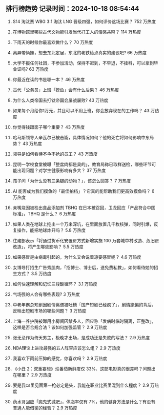 
## 排行榜趋势 记录时间：2024-10-18 08:54:44
  
  1. S14 淘汰赛 WBG 3:1 淘汰 LNG 晋级四强，如何评价这场比赛？ 752 万热度
    
  2. 在博物馆里哪些古代文物能引发当代打工人的情感共鸣？ 114 万热度
    
  3. 下雨天的时候你最喜欢做什么？ 70 万热度
    
  4. 离异带俩娃，想去东北定居，东北的老铁给点真实的建议吧? 66 万热度
    
  5. 大学不报任何社团，不参加活动，保持不迟到，不早退，不挂科，可以拿到毕业证吗? 63 万热度
    
  6. 你最近在读的书是哪一本？ 46 万热度
    
  7. 古代「公务员」上班「摸鱼」会有什么后果？ 46 万热度
    
  8. 为什么人类帝国去打钛帝国会屡战屡败? 43 万热度
    
  9. 如果每个月给你1万元，并且可以不用上班，你会放弃现在的工作吗？ 43 万热度
    
  10. 你觉得钱跟面子哪个重要？ 43 万热度
    
  11. 哈马斯领导人辛瓦尔已被击毙，具体情况如何？他的死亡将如何影响中东局势？ 43 万热度
    
  12. 领导是如何看待不争不抢的员工？ 43 万热度
    
  13. 昆明一学校食堂被曝「整盆肉都是臭的」，教育局称已取样送检，哪些环节可能出现问题？对学生健康影响有多大？ 37 万热度
    
  14. 孩子问「为什么没有三条腿的动物？」，该怎么回答？ 7 万热度
    
  15. AI 能否成为我们摸鱼的「最佳拍档」？它真的能帮助我们更高效摸鱼吗？ 6 万热度
    
  16. 亲嘴烧因被检出食品添加剂 TBHQ 在日本被召回，卫龙回应「产品符合中国标准」，TBHQ 是什么？ 6 万热度
    
  17. 如果人类在地球上挖出一个万米深坑，在里面放置几千枚核弹，同时引爆，反复操作，能把地球炸开吗？ 5.8 万热度
    
  18. 住建部表示「将通过货币化安置房方式新增实施 100 万套城中村改造、危旧房改造」，将产生哪些影响？ 5.5 万热度
    
  19. 如果感冒是由病毒引起的，为什么又会说着凉要感冒呢？ 4.6 万热度
    
  20. 女博导打招生广告秀肌肉，「招博士、博士后，送免费私教」，如何看待她的招生方式？ 3.5 万热度
    
  21. 如何快速理解和记忆三羧酸循环？ 3.1 万热度
    
  22. 气场强的人会有哪些表现? 3 万热度
    
  23. 中老年霸总短剧因剧情离谱被吐槽「国产短剧已经疯了」，剧情跑偏的背后，反映出短剧市场的哪些问题？ 3 万热度
    
  24. 上海一养护院被曝用小房间囚禁多人，回应称「发病时临时隔离，正整改」，这样是否合规合法？该如何加强监管？ 2.9 万热度
    
  25. 张无忌作为倚天男主，极晚才出场，是成功还是失败的写法？ 2.9 万热度
    
  26. NBA理论上进攻最强的五人阵容应该怎么组？ 2.9 万热度
    
  27. 我喜欢下雨前压抑的感觉，你喜欢吗？ 2.9 万热度
    
  28. 《小丑 2：双重妄想》烂番茄新鲜度仅 33%，这部电影真的很差吗？问题出在哪里？ 2.9 万热度
    
  29. 要是我cs里见面第一枪必定是头，我能在职业比赛里混到什么程度？ 2.9 万热度
    
  30. 药水哥回应「魔鬼式减肥」，体脂率仅有 7%，他的健身方法是什么？有没有普通人能借鉴的经验？ 2.9 万热度
    